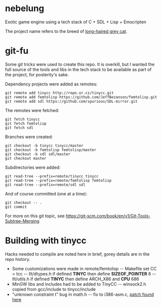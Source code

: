 # nebelung
Exotic game engine using a tech stack of C + SDL + Lisp + Emscripten

The project name refers to the breed of [long-haired grey cat](https://en.wikipedia.org/wiki/Nebelung).

# git-fu
Some git tricks were used to create this repo. It is overkill, but I wanted the full source of the tools and libs in the tech stack to be available as part of the project, for posterity's sake.

Dependency projects were added as remotes:

	git remote add tinycc http://repo.or.cz/tinycc.git
	git remote add femtolisp https://github.com/JeffBezanson/femtolisp.git
	git remote add sdl https://github.com/spurious/SDL-mirror.git

The remotes were fetched:

	git fetch tinycc
	git fetch femtolisp
	git fetch sdl

Branches were created:

	git checkout -b tinycc tinycc/master
	git checkout -b femtolisp femtolisp/master
	git checkout -b sdl sdl/master
	git checkout master

Subdirectories were added:

	git read-tree --prefix=remote/tinycc tinycc
	git read-tree --prefix=remote/femtolisp femtolisp
	git read-tree --prefix=remote/sdl sdl

And of course committed (one at a time):

	git checkout -- .
	git commit

For more on this git topic, see
https://git-scm.com/book/en/v1/Git-Tools-Subtree-Merging

# Building with tinycc

Hacks needed to compile are noted here in brief, gorey details are in the repo history.

- Some customizations were made in remote/femtolisp
-- Makefile set CC = tcc
-- llt/dtypes.h if defined __TINYC__ then define __SIZEOF_POINTER__ 8
-- llt/utils.h if defined __TINYC__ then define ARCH_X86 and __CPU__ 686
- MinGW libs and includes had to be added to TinyCC
-- winsock2.h copied from gcc/include to tinycc/include
- "unknown constraint t" bug in math.h
-- fix to i386-asm.c, [patch found here](https://lists.nongnu.org/archive/html/tinycc-devel/2014-08/msg00024.html)
